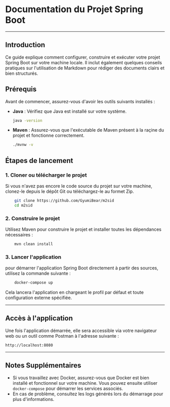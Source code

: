 # Documentation du Projet Spring Boot

---

## Introduction

Ce guide explique comment configurer, construire et exécuter votre projet Spring Boot sur votre machine locale. Il inclut également quelques conseils pratiques sur l'utilisation de Markdown pour rédiger des documents clairs et bien structurés.

## Prérequis

Avant de commencer, assurez-vous d'avoir les outils suivants installés :

- **Java** : Vérifiez que Java est installé sur votre système.
  ```bash
  java -version
  ```
- **Maven** : Assurez-vous que l'exécutable de Maven présent à la raçine du projet et fonctionne correctement.
  ```bash
  ./mvnw -v
  ```
## Étapes de lancement

### 1. Cloner ou télécharger le projet

Si vous n'avez pas encore le code source du projet sur votre machine, clonez-le depuis le dépôt Git ou téléchargez-le au formet Zip.

```bash
    git clone https://github.com/GyumiBear/m2sid
    cd m2sid
```
### 2. Construire le projet

Utilisez Maven pour construire le projet et installer toutes les dépendances nécessaires :

```bash
    mvn clean install
```

### 3. Lancer l'application

pour démarrer l'application Spring Boot directement à partir des sources, utilisez la commande suivante :

```bash
    docker-compose up
```

Cela lancera l'application en chargeant le profil par défaut et toute configuration externe spécifiée.

---

## Accès à l'application

Une fois l'application démarrée, elle sera accessible via votre navigateur web ou un outil comme Postman à l'adresse suivante :

```
http://localhost:8080
```

---

## Notes Supplémentaires

- Si vous travaillez avec Docker, assurez-vous que Docker est bien installé et fonctionnel sur votre machine. Vous pouvez ensuite utiliser ```docker-compose``` pour démarrer les services associés.
- En cas de problème, consultez les logs générés lors du démarrage pour plus d'informations.